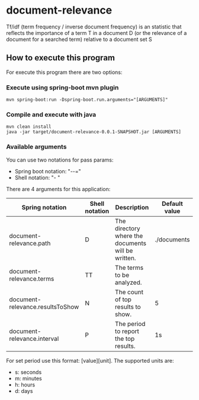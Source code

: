 # document-relevance
Tf/idf (term frequency / inverse document frequency) is an statistic that reflects the importance of a term T in a document D (or the relevance of a document for a searched term) relative to a document set S

## How to execute this program
For execute this program there are two options:

### Execute using spring-boot mvn plugin
```shell script
mvn spring-boot:run -Dspring-boot.run.arguments="[ARGUMENTS]"
```
### Compile and execute with java
```shell script
mvn clean install
java -jar target/document-relevance-0.0.1-SNAPSHOT.jar [ARGUMENTS] 
```
### Available arguments

You can use two notations for pass params:
 - Spring boot notation: "--<spring-boot-param-name>=<value>"
 - Shell notation: "-<shell-param> <value>"

There are 4 arguments for this application:

| Spring notation | Shell notation | Description | Default value |
| --------------- | -------------- | ----------- | ------------- |
| document-relevance.path | D | The directory where the documents will be written. | ./documents |
| document-relevance.terms | TT | The terms to be analyzed. | |
| document-relevance.resultsToShow | N | The count of top results to show. | 5 |
| document-relevance.interval | P | The period to report the top results. | 1s |

For set period use this format: [value][unit]. The supported units are:
 - s: seconds
 - m: minutes
 - h: hours
 - d: days